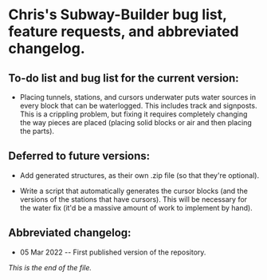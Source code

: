 # Chris's Subway-Builder bug list, feature requests, and abbreviated changelog.


## To-do list and bug list for the current version:

* Placing tunnels, stations, and cursors underwater puts water sources in
every block that can be waterlogged. This includes track and signposts. This
is a crippling problem, but fixing it requires completely changing the way
pieces are placed (placing solid blocks or air and then placing the parts).


## Deferred to future versions:

* Add generated structures, as their own .zip file (so that they're optional).

* Write a script that automatically generates the cursor blocks (and the
versions of the stations that have cursors). This will be necessary for the
water fix (it'd be a massive amount of work to implement by hand).


## Abbreviated changelog:

* 05 Mar 2022 --
First published version of the repository.


*This is the end of the file.*
